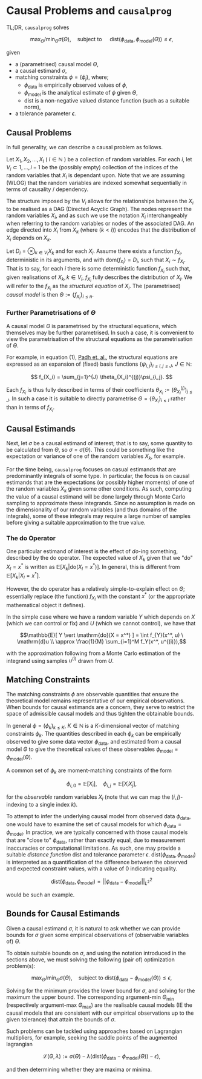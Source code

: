 # Causal Problems and `causalprog`

TL;DR, `causalprog` solves

$$ \max_{\Theta} / \min_{\Theta} \sigma(\Theta), \quad \text{subject to } \quad \mathrm{dist}(\phi_\mathrm{data}, \phi_\mathrm{model}(\Theta))\leq \epsilon, $$

given

- a (parametrised) causal model $\Theta$,
- a causal estimand $\sigma$,
- matching constraints $\phi = (\phi_j)$, where;
  - $\phi_\mathrm{data}$ is empirically observed values of $\phi$,
  - $\phi_\mathrm{model}$ is the analytical estimate of $\phi$ given $\Theta$,
  - $\mathrm{dist}$ is a non-negative valued distance function (such as a suitable norm),
- a tolerance parameter $\epsilon$.

## Causal Problems

In full generality, we can describe a causal problem as follows.

Let $X_1, X_2, ..., X_I$ ( $I\in\mathbb{N}$ ) be a collection of random variables.
For each $i$, let $V_i \subset {1, ..., i-1}$ be the (possibly empty) collection of the indices of the random variables that $X_i$ is dependant upon.
Note that we are assuming (WLOG) that the random variables are indexed somewhat sequentially in terms of causality / dependency.

The structure imposed by the $V_i$ allows for the relationships between the $X_i$ to be realised as a DAG (Directed Acyclic Graph).
The nodes represent the random variables $X_i$, and as such we use the notation $X_i$ interchangeably when referring to the random variables or nodes of the associated DAG.
An edge directed into $X_i$ from $X_k$ (where $(k < i)$) encodes that the distribution of $X_i$ depends on $X_k$.

Let $D_i = \otimes_{k\in V_i} X_k$ and for each $X_i$.
Assume there exists a function $f_{X_i}$, deterministic in its arguments, and with $\mathrm{dom}(f_{x_i}) = D_i$, such that $X_i \sim f_{X_i}$.
That is to say, for each $i$ there is some deterministic function $f_{X_i}$ such that, given realisations of $X_k, k\in V_i$, $f_{X_i}$ fully describes the distribution of $X_i$.
We will refer to the $f_{X_i}$ as the _structural equation_ of $X_i$.
The (parametrised) _causal model_ is then $\Theta := \left\{ f_{X_i} \right\}_{i\leq n}$.

### Further Parametrisations of $\Theta$

A causal model $\Theta$ is parametrised by the structural equations, which themselves may be further parametrised.
In such a case, it is convenient to view the parametrisation of the structural equations as the parametrisation of $\Theta$.

For example, in equation (1), [Padh et. al.](https://arxiv.org/pdf/2202.10806), the structural equations are expressed as an expansion of (fixed) basis functions $\left\{\psi_{i, j}\right\}_{i\leq I, j\leq J}$, $J\in\mathbb{N}$:

$$ f_{X_i} = \sum_{j=1}^{J} \theta_{X_i}^{(j)}\psi_{i_j}. $$

Each $f_{X_i}$ is thus fully described in terms of their coefficients $\theta_{X_i} := (\theta_{X_i}^{(j)})_{j\leq J}$.
In such a case it is suitable to directly parametrise $\Theta = \left\{\theta_{X_i}\right\}_{i\leq I}$ rather than in terms of $f_{X_i}$.

## Causal Estimands

Next, let $\sigma$ be a causal estimand of interest; that is to say, some quantity to be calculated from $\Theta$, so $\sigma = \sigma(\Theta)$.
This could be something like the expectation or variance of one of the random variables $X_k$, for example.

For the time being, `causalprog` focuses on casual estimands that are predominantly integrals of some type.
In particular, the focus is on causal estimands that are the expectations (or possibly higher moments) of one of the random variables $X_k$ given some other conditions.
As such, computing the value of a causal estimand will be done largely through Monte Carlo sampling to approximate these integrands.
Since no assumption is made on the dimensionality of our random variables (and thus domains of the integrals), some of these integrals may require a large number of samples before giving a suitable approximation to the true value.

### The $\mathrm{do}$ Operator

One particular estimand of interest is the effect of _do_-ing something, described by the $\mathrm{do}$ operator.
The expected value of $X_k$ given that we "do" $X_l = x^*$ is written as $\mathbb{E}[ X_k \vert \mathrm{do}(X_l = x^*) ]$.
In general, this is different from $\mathbb{E}[ X_k \vert X_l = x^* ]$.

However, the $\mathrm{do}$ operator has a relatively simple-to-explain effect on $\Theta$; essentially replace (the function) $f_{X_l}$ with the constant $x^*$ (or the appropriate mathematical object it defines).

In the simple case where we have a random variable $Y$ which depends on $X$ (which we can control or fix) and $U$ (which we cannot control), we have that

$$\mathbb{E}[ Y \vert \mathrm{do}(X = x^*) ] = \int f_{Y}(x^*, u) \ \mathrm{d}u \\ \approx \frac{1}{M} \sum_{i=1}^M f_Y(x^*, u^{(i)}),$$

with the approximation following from a Monte Carlo estimation of the integrand using samples $u^{(i)}$ drawn from $U$.

## Matching Constraints

The matching constraints $\phi$ are observable quantities that ensure the theoretical model remains representative of our empirical observations.
When bounds for causal estimands are a concern, they serve to restrict the space of admissible causal models and thus tighten the obtainable bounds.

In general $\phi = (\phi_k)_{k\leq K}$, $K\in\mathbb{N}$ is a $K$-dimensional vector of matching constraints $\phi_k$.
The quantities described in each $\phi_k$ can be empirically observed to give some data vector $\phi_{\mathrm{data}}$, and estimated from a causal model $\Theta$ to give the theoretical values of these observables $\phi_{\mathrm{model}} = \phi_{\mathrm{model}}(\Theta)$.

A common set of $\phi_k$ are moment-matching constraints of the form

$$ \phi_{i, 0} = \mathbb{E}[X_i], \quad \phi_{i,j} = \mathbb{E}[X_i X_j], $$

for the _observable_ random variables $X_i$ (note that we can map the $(i,j)$-indexing to a single index $k$).

To attempt to infer the underlying causal model from observed data $\phi_{\mathrm{data}}$, one would have to examine the set of causal models for which $\phi_{\mathrm{data}} = \phi_{\mathrm{model}}$.
In practice, we are typically concerned with those causal models that are "close to" $\phi_{\mathrm{data}}$, rather than exactly equal, due to measurement inaccuracies or computational limitations.
As such, one may provide a suitable _distance function_ $\mathrm{dist}$ and tolerance parameter $\epsilon$.
$\mathrm{dist}(\phi_{\mathrm{data}}, \phi_{\mathrm{model}})$ is interpreted as a quantification of the difference between the observed and expected constraint values, with a value of 0 indicating equality.

$$\mathrm{dist}(\phi_{\mathrm{data}}, \phi_{\mathrm{model}}) = \vert\vert \phi_{\mathrm{data}} - \phi_{\mathrm{model}} \vert\vert^2_{L^2} $$

would be such an example.

## Bounds for Causal Estimands

Given a causal estimand $\sigma$, it is natural to ask whether we can provide bounds for $\sigma$ given some empirical observations of (observable variables of) $\Theta$.

To obtain suitable bounds on $\sigma$, and using the notation introduced in the sections above, we must solving the following (pair of) optimization problem(s):

$$ \max_\Theta / \min_\Theta \sigma(\Theta), \quad \text{subject to } \mathrm{dist}\left(\phi_\mathrm{data} - \phi_\mathrm{model}(\Theta) \right) \leq \epsilon, $$

Solving for the minimum provides the lower bound for $\sigma$, and solving for the maximum the upper bound.
The corresponding argument-min $\Theta_{\mathrm{min}}$ (respectively argument-max $\Theta_{\mathrm{max}}$) are the realisable causal models (IE the causal models that are consistent with our empirical observations up to the given tolerance) that attain the bounds of $\sigma$.

Such problems can be tackled using approaches based on Lagrangian multipliers, for example, seeking the saddle points of the augmented lagrangian

$$ \mathcal{L}(\Theta, \lambda) := \sigma(\Theta) - \lambda \left( \mathrm{dist}\left(\phi_\mathrm{data} - \phi_\mathrm{model}(\Theta) \right)- \epsilon\right), $$

and then determining whether they are maxima or minima.
